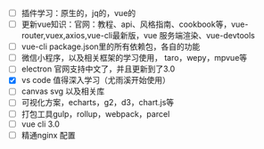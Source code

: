 - [ ] 插件学习：原生的，jq的，vue的
- [ ] 更新vue知识：官网：教程、api、风格指南、cookbook等，vue-router,vuex,axios,vue-cli最新版，vue 服务端渲染、vue-devtools
- [ ] vue-cli package.json里的所有依赖包，各自的功能
- [ ] 微信小程序，以及相关框架的学习使用， taro，wepy，mpvue等
- [ ] electron 官网支持中文了，并且更新到了3.0
- [x] vs code 值得深入学习（尤雨溪开始使用）
- [ ] canvas svg 以及相关库
- [ ] 可视化方案，echarts，g2，d3，chart.js等
- [ ] 打包工具gulp，rollup，webpack，parcel
- [ ] vue cli 3.0
- [ ] 精通nginx 配置
